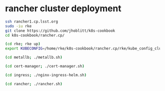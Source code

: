 rancher cluster deployment
==========================

```bash
ssh rancher1.cp.lsst.org
sudo -iu rke
git clone https://github.com/jhoblitt/k8s-cookbook
cd k8s-cookbook/rancher.cp/

(cd rke; rke up)
export KUBECONFIG=/home/rke/k8s-cookbook/rancher.cp/rke/kube_config_cluster.yml

(cd metallb; ./metallb.sh)

(cd cert-manager; ./cert-manager.sh)

(cd ingress; ./nginx-ingress-helm.sh)

(cd rancher; ./rancher.sh)
```
